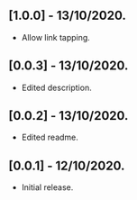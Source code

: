 ## [1.0.0] - 13/10/2020.

* Allow link tapping.

## [0.0.3] - 13/10/2020.

* Edited description.

## [0.0.2] - 13/10/2020.

* Edited readme.


## [0.0.1] - 12/10/2020.

* Initial release.
